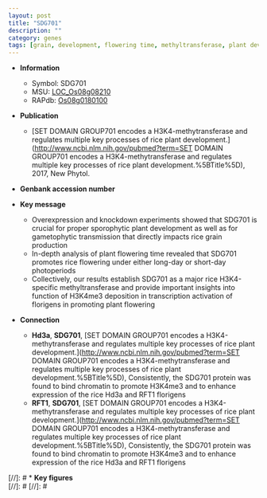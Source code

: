 ```yaml
---
layout: post
title: "SDG701"
description: ""
category: genes
tags: [grain, development, flowering time, methyltransferase, plant development]
---
```


* **Information**  
    + Symbol: SDG701  
    + MSU: [LOC_Os08g08210](http://rice.plantbiology.msu.edu/cgi-bin/ORF_infopage.cgi?orf=LOC_Os08g08210)  
    + RAPdb: [Os08g0180100](http://rapdb.dna.affrc.go.jp/viewer/gbrowse_details/irgsp1?name=Os08g0180100)  

* **Publication**  
    + [SET DOMAIN GROUP701 encodes a H3K4-methytransferase and regulates multiple key processes of rice plant development.](http://www.ncbi.nlm.nih.gov/pubmed?term=SET DOMAIN GROUP701 encodes a H3K4-methytransferase and regulates multiple key processes of rice plant development.%5BTitle%5D), 2017, New Phytol.

* **Genbank accession number**  

* **Key message**  
    + Overexpression and knockdown experiments showed that SDG701 is crucial for proper sporophytic plant development as well as for gametophytic transmission that directly impacts rice grain production
    + In-depth analysis of plant flowering time revealed that SDG701 promotes rice flowering under either long-day or short-day photoperiods
    + Collectively, our results establish SDG701 as a major rice H3K4-specific methyltransferase and provide important insights into function of H3K4me3 deposition in transcription activation of florigens in promoting plant flowering

* **Connection**  
    + __Hd3a__, __SDG701__, [SET DOMAIN GROUP701 encodes a H3K4-methytransferase and regulates multiple key processes of rice plant development.](http://www.ncbi.nlm.nih.gov/pubmed?term=SET DOMAIN GROUP701 encodes a H3K4-methytransferase and regulates multiple key processes of rice plant development.%5BTitle%5D),  Consistently, the SDG701 protein was found to bind chromatin to promote H3K4me3 and to enhance expression of the rice Hd3a and RFT1 florigens
    + __RFT1__, __SDG701__, [SET DOMAIN GROUP701 encodes a H3K4-methytransferase and regulates multiple key processes of rice plant development.](http://www.ncbi.nlm.nih.gov/pubmed?term=SET DOMAIN GROUP701 encodes a H3K4-methytransferase and regulates multiple key processes of rice plant development.%5BTitle%5D),  Consistently, the SDG701 protein was found to bind chromatin to promote H3K4me3 and to enhance expression of the rice Hd3a and RFT1 florigens

[//]: # * **Key figures**  
[//]: # 
[//]: # 
